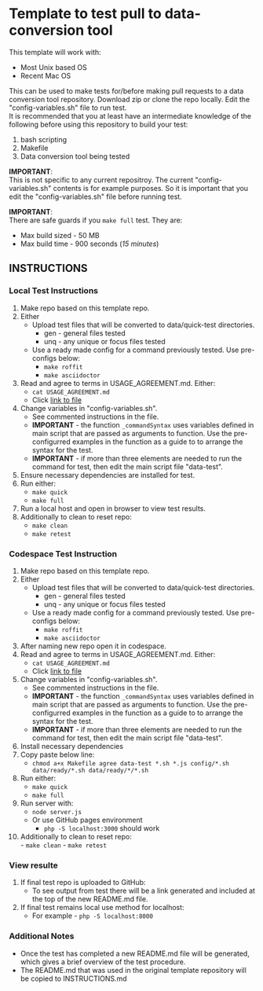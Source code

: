 # Template to test pull to data-conversion tool

This template will work with:
 - Most Unix based OS
 - Recent Mac OS

This can be used to make tests for/before making pull requests to
a data conversion tool repository. Download zip or clone the repo
locally. Edit the "config-variables.sh" file to run test.
<br>
It is recommended that you at least have an intermediate knowledge of
the following before using this repository to build your test:
 1. bash scripting
 2. Makefile
 3. Data conversion tool being tested

<strong>IMPORTANT</strong>:<br>
This is not specific to any current repositroy. The current 
"config-variables.sh" contents is for example purposes. So it 
is important that you edit the "config-variables.sh" file 
before running test.

<strong>IMPORTANT</strong>: <br>
There are safe guards if you ```make full``` test. They are:
 - Max build sized - 50 MB
 - Max build time  - 900 seconds (*15 minutes*)

## INSTRUCTIONS
### Local Test Instructions
1. Make repo based on this template repo.
2. Either
   - Upload test files that will be converted to data/quick-test directories.
      - gen - general files tested
      - unq - any unique or focus files tested
   - Use a ready made config for a command previously tested. Use pre-configs below:
      - `` make roffit ``
      - `` make asciidoctor ``
3. Read and agree to terms in USAGE_AGREEMENT.md. Either:
   - ``` cat USAGE_AGREEMENT.md ```
   - Click [link to file](https://github.com/jhauga/data-conversion-tool/blob/master/USAGE_AGREEMENT.md)
4. Change variables in "config-variables.sh".
   - See commented instructions in the file.
   - **IMPORTANT** - the function `` _commandSyntax `` uses variables defined in main script that are passed as arguments to function. Use the pre-configurred examples in the function as a guide to to arrange the syntax for the test.
   - **IMPORTANT** - if more than three elements are needed to run the command for test, then edit the main script file "data-test".
5. Ensure necessary dependencies are installed for test.
6. Run either:
   - `` make quick ``
   - `` make full ``
7. Run a local host and open in browser to view test results.
8. Additionally to clean to reset repo:   
   - `` make clean ``
   - `` make retest ``
      
### Codespace Test Instruction
1. Make repo based on this template repo.
2. Either
   - Upload test files that will be converted to data/quick-test directories.
      - gen - general files tested
      - unq - any unique or focus files tested
   - Use a ready made config for a command previously tested. Use pre-configs below:
      - `` make roffit ``
      - `` make asciidoctor ``
 3. After naming new repo open it in codespace.
 4. Read and agree to terms in USAGE_AGREEMENT.md. Either:
    - ``` cat USAGE_AGREEMENT.md ```
    - Click [link to file](https://github.com/jhauga/data-conversion-tool/blob/master/USAGE_AGREEMENT.md)
 5. Change variables in "config-variables.sh".
    - See commented instructions in the file.
    - **IMPORTANT** - the function `` _commandSyntax `` uses variables defined in main script that are passed as arguments to function. Use the pre-configurred examples in the function as a guide to to arrange the syntax for the test.
    - **IMPORTANT** - if more than three elements are needed to run the command for test, then edit the main script file "data-test".
 6. Install necessary dependencies
 7. Copy paste below line:
    - `` chmod a+x Makefile agree data-test *.sh *.js config/*.sh data/ready/*.sh data/ready/*/*.sh ``
 8. Run either:
    - `` make quick ``
    - `` make full ``
 9. Run server with:
    - `` node server.js ``
    - Or use GitHub pages environment
      - `` php -S localhost:3000 `` should work
 10. Additionally to clean to reset repo:   
    - `` make clean ``
    - `` make retest ``

### View resulte
1. If final test repo is uploaded to GitHub:
   - To see output from test there will be a link generated and included at the top of the new README.md file.
2. If final test remains local use method for localhost:
   - For example - ```php -S localhost:8000```

### Additional Notes
  - Once the test has completed a new README.md file will be generated, which gives a brief overview of the test procedure.
  - The README.md that was used in the original template repository will be copied to INSTRUCTIONS.md

